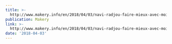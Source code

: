 ```yaml
---
title: >-
  http://www.makery.info/en/2018/04/03/navi-radjou-faire-mieux-avec-moins-est-lessence-de-linnovation-frugale/
publication: Makery
link: >-
  http://www.makery.info/en/2018/04/03/navi-radjou-faire-mieux-avec-moins-est-lessence-de-linnovation-frugale/
date: '2018-04-03'
---
```


